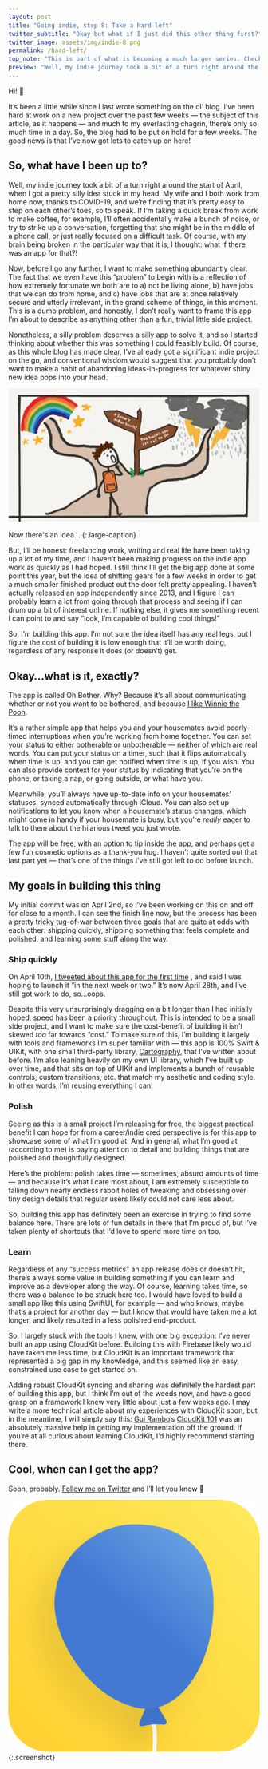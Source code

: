 ```yaml
---
layout: post
title: "Going indie, step 8: Take a hard left"
twitter_subtitle: "Okay but what if I just did this other thing first?"  
twitter_image: assets/img/indie-8.png
permalink: /hard-left/
top_note: "This is part of what is becoming a much larger series. Check out the <a href=\"https://danielgauthier.me/2020/01/26/indie-intro.html\">introduction</a> if you haven't already!"
preview: "Well, my indie journey took a bit of a turn right around the start of April, when I got a pretty silly idea stuck in my head."
---
```


Hi! 👋

It’s been a little while since I last wrote something on the ol’ blog. I’ve been hard at work on a new project over the past few weeks — the subject of this article, as it happens — and much to my everlasting chagrin, there’s only so much time in a day. So, the blog had to be put on hold for a few weeks. The good news is that I’ve now got lots to catch up on here!

## So, what have I been up to?
Well, my indie journey took a bit of a turn right around the start of April, when I got a pretty silly idea stuck in my head. My wife and I both work from home now, thanks to COVID-19, and we’re finding that it’s pretty easy to step on each other’s toes, so to speak. If I’m taking a quick break from work to make coffee, for example, I’ll often accidentally make a bunch of noise, or try to strike up a conversation, forgetting that she might be in the middle of a phone call, or just really focused on a difficult task. Of course, with my brain being broken in the particular way that it is, I thought: what if there was an app for that?!

Now, before I go any further, I want to make something abundantly clear. The fact that we even have this “problem” to begin with is a reflection of how extremely fortunate we both are to a) not be living alone, b) have jobs that we can do from home, and c) have jobs that are at once relatively secure and utterly irrelevant, in the grand scheme of things, in this moment. This is a dumb problem, and honestly, I don’t really want to frame this app I’m about to describe as anything other than a fun, trivial little side project. 

Nonetheless, a silly problem deserves a silly app to solve it, and so I started thinking about whether this was something I could feasibly build. Of course, as this whole blog has made clear, I’ve already got a significant indie project on the go, and conventional wisdom would suggest that you probably don’t want to make a habit of abandoning ideas-in-progress for whatever shiny new idea pops into your head.

![Going down the "shiny new thing!" path](/assets/img/indie-8.png)

Now there's an idea...
{:.large-caption}

But, I’ll be honest: freelancing work, writing and real life have been taking up a lot of my time, and I haven’t been making progress on the indie app work as quickly as I had hoped. I still think I’ll get the big app done at some point this year, but the idea of shifting gears for a few weeks in order to get a much smaller finished product out the door felt pretty appealing. I haven’t actually released an app independently since 2013, and I figure I can probably learn a lot from going through that process and seeing if I can drum up a bit of interest online. If nothing else, it gives me something recent I can point to and say “look, I’m capable of building cool things!”

So, I’m building this app. I’m not sure the idea itself has any real legs, but I figure the cost of building it is low enough that it’ll be worth doing, regardless of any response it does (or doesn’t) get.

## Okay…what is it, exactly?
The app is called Oh Bother. Why? Because it’s all about communicating whether or not you want to be bothered, and because [I like Winnie the Pooh](https://www.youtube.com/watch?v=Fhl4oKvxphs).

It’s a rather simple app that helps you and your housemates avoid poorly-timed interruptions when you’re working from home together. You can set your status to either botherable or unbotherable — neither of which are real words. You can put your status on a timer, such that it flips automatically when time is up, and you can get notified when time is up, if you wish. You can also provide context for your status by indicating that you’re on the phone, or taking a nap, or going outside, or what have you. 

Meanwhile, you’ll always have up-to-date info on your housemates’ statuses, synced automatically through iCloud. You can also set up notifications to let you know when a housemate’s status changes, which might come in handy if your housemate is busy, but you’re _really_ eager to talk to them about the hilarious tweet you just wrote.

The app will be free, with an option to tip inside the app, and perhaps get a few fun cosmetic options as a thank-you hug. I haven’t quite sorted out that last part yet — that’s one of the things I’ve still got left to do before launch.

## My goals in building this thing
My initial commit was on April 2nd, so I’ve been working on this on and off for close to a month. I can see the finish line now, but the process has been a pretty tricky tug-of-war between three goals that are quite at odds with each other: shipping quickly, shipping something that feels complete and polished, and learning some stuff along the way.

###  Ship quickly
On April 10th, [I tweeted about this app for the first time](https://twitter.com/danielmgauthier/status/1248697974718226438?s=20) , and said I was hoping to launch it “in the next week or two.” It’s now April 28th, and I’ve still got work to do, so…oops.

Despite this very unsurprisingly dragging on a bit longer than I had initially hoped, speed has been a priority throughout. This is intended to be a small side project, and I want to make sure the cost-benefit of building it isn’t skewed _too_ far towards “cost.” To make sure of this, I’m building it largely with tools and frameworks I’m super familiar with — this app is 100% Swift & UIKit, with one small third-party library, [Cartography](https://github.com/robb/Cartography), that I’ve written about before. I’m also leaning heavily on my own UI library, which I’ve built up over time, and that sits on top of UIKit and implements a bunch of reusable controls, custom transitions, etc. that match my aesthetic and coding style. In other words, I’m reusing everything I can!

### Polish
Seeing as this is a small project I’m releasing for free, the biggest practical benefit I can hope for from a career/indie cred perspective is for this app to showcase some of what I’m good at. And in general, what I’m good at (according to me) is paying attention to detail and building things that are polished and thoughtfully designed. 

Here’s the problem: polish takes time — sometimes, absurd amounts of time — and because it’s what I care most about, I am extremely susceptible to falling down nearly endless rabbit holes of tweaking and obsessing over tiny design details that regular users likely could not care less about. 

So, building this app has definitely been an exercise in trying to find some balance here. There are lots of fun details in there that I’m proud of, but I’ve taken plenty of shortcuts that I’d love to spend more time on too. 

### Learn
Regardless of any “success metrics” an app release does or doesn’t hit, there’s always some value in building something if you can learn and improve as a developer along the way. 
Of course, learning takes time, so there was a balance to be struck here too. I would have loved to build a small app like this using SwiftUI, for example — and who knows, maybe that’s a project for another day — but I know that would have taken me a lot longer, and likely resulted in a less polished end-product.

So, I largely stuck with the tools I knew, with one big exception: I’ve never built an app using CloudKit before. Building this with Firebase likely would have taken me less time, but CloudKit is an important framework that represented a big gap in my knowledge, and this seemed like an easy, constrained use case to get started on. 

Adding robust CloudKit syncing and sharing was definitely the hardest part of building this app, but I think I’m out of the weeds now, and have a good grasp on a framework I knew very little about just a few weeks ago. I may write a more technical article about my experiences with CloudKit soon, but in the meantime, I will simply say this: [Gui Rambo](https://twitter.com/_inside)’s [CloudKit 101](https://rambo.codes/posts/2020-02-25-cloudkit-101) was an absolutely massive help in getting my implementation off the ground. If you’re at all curious about learning CloudKit, I’d highly recommend starting there. 

## Cool, when can I get the app?
Soon, probably. [Follow me on Twitter](https://twitter.com/danielmgauthier) and I’ll let you know 🦆

![Oh Bother app icon](/assets/img/indie-8-icon.png)
{:.screenshot}


